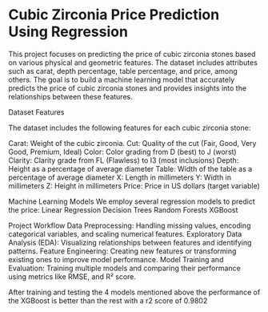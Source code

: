 # Cubic Zirconia Price Prediction Using Regression #

This project focuses on predicting the price of cubic zirconia stones based on various physical and geometric features. The dataset includes attributes such as carat, depth percentage, table percentage, and price, among others. The goal is to build a machine learning model that accurately predicts the price of cubic zirconia stones and provides insights into the relationships between these features.

Dataset Features

The dataset includes the following features for each cubic zirconia stone:

Carat: Weight of the cubic zirconia.
Cut: Quality of the cut (Fair, Good, Very Good, Premium, Ideal)
Color: Color grading from D (best) to J (worst)
Clarity: Clarity grade from FL (Flawless) to I3 (most inclusions)
Depth: Height as a percentage of average diameter
Table: Width of the table as a percentage of average diameter
X: Length in millimeters
Y: Width in millimeters
Z: Height in millimeters
Price: Price in US dollars (target variable)

Machine Learning Models
We employ several regression models to predict the price:
Linear Regression
Decision Trees
Random Forests
XGBoost

Project Workflow
Data Preprocessing: Handling missing values, encoding categorical variables, and scaling numerical features.
Exploratory Data Analysis (EDA): Visualizing relationships between features and identifying patterns.
Feature Engineering: Creating new features or transforming existing ones to improve model performance.
Model Training and Evaluation: Training multiple models and comparing their performance using metrics like RMSE, and R² score.

After training and testing the 4 models mentioned above the performance of the XGBoost is better than the rest with a r2 score of 0.9802
